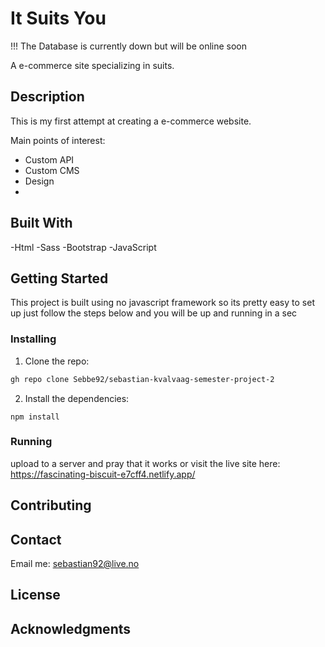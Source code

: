 # It Suits You

!!! The Database is currently down but will be online soon

A e-commerce site specializing in suits.

## Description

This is my first attempt at creating a e-commerce website.

Main points of interest:

- Custom API
- Custom CMS
- Design
-

## Built With

-Html
-Sass
-Bootstrap
-JavaScript

## Getting Started

This project is built using no javascript framework so its pretty easy to set up just follow the steps below and you will be up and running in a sec

### Installing

1. Clone the repo:

```bash
gh repo clone Sebbe92/sebastian-kvalvaag-semester-project-2
```

2. Install the dependencies:

```
npm install
```

### Running

upload to a server and pray that it works
or
visit the live site here: https://fascinating-biscuit-e7cff4.netlify.app/

## Contributing

## Contact

Email me: sebastian92@live.no

## License

## Acknowledgments
